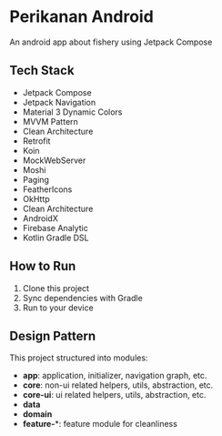 # Perikanan Android
An android app about fishery using Jetpack Compose

## Tech Stack
- Jetpack Compose
- Jetpack Navigation
- Material 3 Dynamic Colors
- MVVM Pattern
- Clean Architecture
- Retrofit
- Koin
- MockWebServer
- Moshi
- Paging
- FeatherIcons
- OkHttp
- Clean Architecture
- AndroidX
- Firebase Analytic
- Kotlin Gradle DSL

## How to Run
1. Clone this project
2. Sync dependencies with Gradle
3. Run to your device

## Design Pattern 
This project structured into modules:

- **app**: application, initializer, navigation graph, etc.
- **core**: non-ui related helpers, utils, abstraction, etc.
- **core-ui**: ui related helpers, utils, abstraction, etc.
- **data**
- **domain**
- **feature-***: feature module for cleanliness

